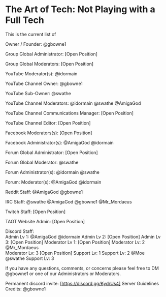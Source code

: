 # The Art of Tech: Not Playing with a Full Tech

This is the current list of 

Owner / Founder: @gbowne1

Group Global Administrator: [Open Position]

Group Global Moderators: [Open Position]

YouTube Moderator(s): @idormain  

YouTube Channel Owner: @gbowne1

YouTube Sub-Owner: @swathe  

YouTube Channel Moderators:  @idormain @swathe @AmigaGod

YouTube Channel Communications Manager: [Open Position]

YouTube Channel Editor: [Open Position]

Facebook Moderators(s): [Open Position]

Facebook Administrator(s): @AmigaGod @idormain

Forum Global Administrator: [Open Position]

Forum Global Moderator: @swathe  

Forum Administrator(s): @idormain  @swathe  

Forum: Moderator(s): @AmigaGod  @idormain  

Reddit Staff: @AmigaGod  @gbowne1

IRC Staff: @swathe  @AmigaGod @gbowne1 @Mr_Mordaeus

Twitch Staff: [Open Position]

TAOT Website Admin: [Open Position]

Discord Staff:  
   Admin Lv 1: @AmigaGod @idormain
   Admin Lv 2:  [Open Position]
   Admin Lv 3:  [Open Position]
   Moderator Lv 1: [Open Position]
   Moderator Lv: 2 @Mr_Mordaeus  
   Moderator Lv: 3 [Open Position]
   Support Lv: 1
   Support Lv: 2 @Moe @swathe
   Support Lv: 3

If you have any questions, comments, or concerns please feel free to DM @gbowne1 or one of our Administrators or Moderators.

Permanent discord invite: [https://discord.gg/KydrUs4]
Server Guidelines Credits: @gbowne1
